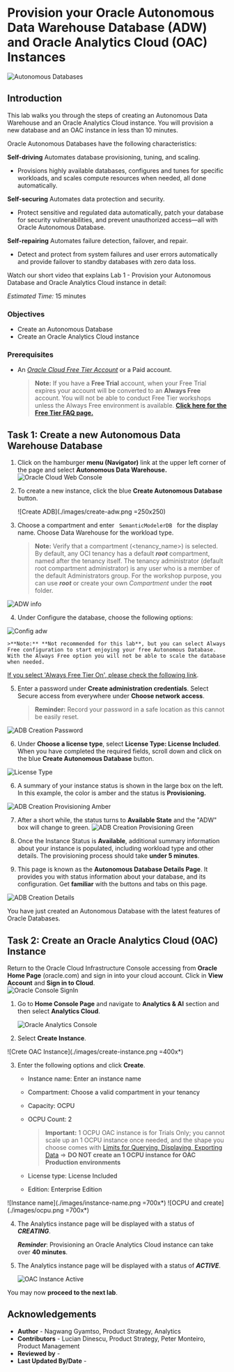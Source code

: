 # Provision your Oracle Autonomous Data Warehouse Database (ADW) and Oracle Analytics Cloud (OAC) Instances

![Autonomous Databases](./images/adb_banner2.png)

## Introduction

This lab walks you through the steps of creating an Autonomous Data Warehouse and an Oracle Analytics Cloud instance. You will provision a new database and an OAC instance in less than 10 minutes.

Oracle Autonomous Databases have the following characteristics:

**Self-driving**
Automates database provisioning, tuning, and scaling.

- Provisions highly available databases, configures and tunes for specific workloads, and scales compute resources when needed, all done automatically.

**Self-securing**
Automates data protection and security.

- Protect sensitive and regulated data automatically, patch your database for security vulnerabilities, and prevent unauthorized access—all with Oracle Autonomous Database.

**Self-repairing**
Automates failure detection, failover, and repair.

- Detect and protect from system failures and user errors automatically and provide failover to standby databases with zero data loss.

Watch our short video that explains Lab 1 - Provision your Autonomous Database and Oracle Analytics Cloud instance in detail:

[](youtube:rpKwrm-7eCk)

_Estimated Time:_ 15 minutes

### Objectives
- Create an Autonomous Database
- Create an Oracle Analytics Cloud instance

### Prerequisites

* An [_Oracle Cloud Free Tier Account_](https://www.oracle.com/cloud/free/) or a Paid account.  

  > **Note:** If you have a **Free Trial** account, when your Free Trial expires your account will be converted to an **Always Free** account. You will not be able to conduct Free Tier workshops unless the Always Free environment is available. **[Click here for the Free Tier FAQ page.](https://www.oracle.com/cloud/free/faq.html)**

## Task 1: Create a new Autonomous Data Warehouse Database

1. Click on the hamburger **menu (Navigator)** link at the upper left corner of the page and select **Autonomous Data Warehouse.**  
    ![Oracle Cloud Web Console](https://oracle-livelabs.github.io/common/images/console/database-adw.png)

2. To create a new instance, click the blue **Create Autonomous Database** button.

    ![Create ADB](./images/create-adw.png =250x250)

3. Choose a compartment and enter <code> SemanticModelerDB </code> for the display name. Choose Data Warehouse for the workload type.

    >**Note:** Verify that a compartment (&lt;tenancy_name&gt;) is selected. By default, any OCI tenancy has a default ***root*** compartment, named after the tenancy itself. The tenancy administrator (default root compartment administrator) is any user who is a member of the default Administrators group. For the workshop purpose, you can use ***root*** or create your own _Compartment_ under the **root** folder.

  ![ADW info](./images/adw-name.png "")

4. Under Configure the database, choose the following options:

  ![Config adw](./images/config-db.png)

    >**Note:** **Not recommended for this lab**, but you can select Always Free configuration to start enjoying your free Autonomous Database. With the Always Free option you will not be able to scale the database when needed.

  [If you select 'Always Free Tier On', please check the following link](https://www.oracle.com/uk/cloud/free/#always-free).

5. Enter a password under **Create administration credentials**. Select Secure access from everywhere under **Choose network access**.

    >**Reminder:** Record your password in a safe location as this cannot be easily reset.

  ![ADB Creation Password](./images/admin-pwd.png)

6. Under **Choose a license type**, select **License Type: License Included**. When you have completed the required fields, scroll down and click on the blue **Create Autonomous Database** button.  

  ![License Type](./images/license-type.png)

6. A summary of your instance status is shown in the large box on the left. In this example, the color is amber and the status is **Provisioning.**  

  ![ADB Creation Provisioning Amber](./images/amber.png)

7. After a short while, the status turns to **Available State** and the "ADW" box will change to green.
  ![ADB Creation Provisioning Green](./images/green.png)

8. Once the Instance Status is **Available**, additional summary information about your instance is populated, including workload type and other details. The provisioning process should take **under 5 minutes**.

9. This page is known as the **Autonomous Database Details Page**. It provides you with status information about your database, and its configuration. Get **familiar** with the buttons and tabs on this page.  

  ![ADB Creation Details](./images/adw-details.png)

You have just created an Autonomous Database with the latest features of Oracle Databases.

## Task 2: Create an Oracle Analytics Cloud (OAC) Instance

Return to the Oracle Cloud Infrastructure Console accessing from **Oracle Home Page** (oracle.com) and sign in into your cloud account.
Click in **View Account** and **Sign in to Cloud**.  
![Oracle Console SignIn](./images/lab200_1.png)

1. Go to **Home Console Page** and navigate to **Analytics & AI** section and then select **Analytics Cloud**.

    ![Oracle Analytics Console](./images/analytics-cloud.png)

2. Select **Create Instance**.

  ![Crete OAC Instance](./images/create-instance.png =400x*)

3. Enter the following options and click **Create**.
    * Instance name: Enter an instance name
    * Compartment: Choose a valid compartment in your tenancy
    * Capacity: OCPU
    * OCPU Count: 2
      > **Important:** 1 OCPU OAC instance is for Trials Only; you cannot scale up an 1 OCPU instance once needed, and the shape you choose comes with [Limits for Querying, Displaying, Exporting Data](https://docs.oracle.com/en/cloud/paas/analytics-cloud/acsom/create-services-oracle-analytics-cloud.html#GUID-164D8568-9AE3-4A74-9F1A-0D87B78713C9) => **DO NOT create an 1 OCPU instance for OAC Production environments**

    * License type: License Included
    * Edition: Enterprise Edition

  ![Instance name](./images/instance-name.png =700x*)
  ![OCPU and create](./images/ocpu.png =700x*)

4. The Analytics instance page will be displayed with a status of ***CREATING***.

    ***Reminder***: Provisioning an Oracle Analytics Cloud instance can take over **40 minutes**.

6. The Analytics instance page will be displayed with a status of ***ACTIVE***.  

    ![OAC Instance Active](./images/oac-details.png)


You may now **proceed to the next lab**.

## **Acknowledgements**

- **Author** - Nagwang Gyamtso, Product Strategy, Analytics
- **Contributors** - Lucian Dinescu, Product Strategy, Peter Monteiro, Product Management
- **Reviewed by** -
- **Last Updated By/Date** -
